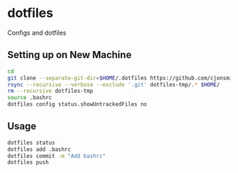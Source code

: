 # dotfiles
Configs and dotfiles

## Setting up on New Machine

```bash
cd
git clone --separate-git-dir=$HOME/.dotfiles https://github.com/cjonsmith/dotfiles.git dotfiles-tmp
rsync --recursive --verbose --exclude '.git' dotfiles-tmp/.* $HOME/
rm --recursive dotfiles-tmp
source .bashrc
dotfiles config status.showUntrackedFiles no
```

## Usage

```bash
dotfiles status
dotfiles add .bashrc
dotfiles commit -m "Add bashrc"
dotfiles push
```
